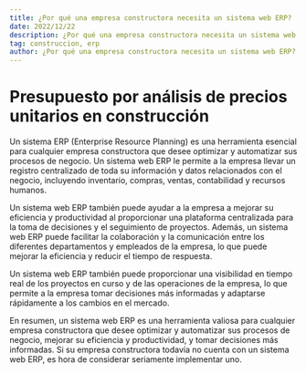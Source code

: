 ```yaml
---
title: ¿Por qué una empresa constructora necesita un sistema web ERP?
date: 2022/12/22
description: ¿Por qué una empresa constructora necesita un sistema web ERP?
tag: construccion, erp
author: ¿Por qué una empresa constructora necesita un sistema web ERP?
---
```


# Presupuesto por análisis de precios unitarios en construcción

Un sistema ERP (Enterprise Resource Planning) es una herramienta esencial para cualquier empresa constructora que desee optimizar y automatizar sus procesos de negocio. Un sistema web ERP le permite a la empresa llevar un registro centralizado de toda su información y datos relacionados con el negocio, incluyendo inventario, compras, ventas, contabilidad y recursos humanos.

Un sistema web ERP también puede ayudar a la empresa a mejorar su eficiencia y productividad al proporcionar una plataforma centralizada para la toma de decisiones y el seguimiento de proyectos. Además, un sistema web ERP puede facilitar la colaboración y la comunicación entre los diferentes departamentos y empleados de la empresa, lo que puede mejorar la eficiencia y reducir el tiempo de respuesta.

Un sistema web ERP también puede proporcionar una visibilidad en tiempo real de los proyectos en curso y de las operaciones de la empresa, lo que permite a la empresa tomar decisiones más informadas y adaptarse rápidamente a los cambios en el mercado.

En resumen, un sistema web ERP es una herramienta valiosa para cualquier empresa constructora que desee optimizar y automatizar sus procesos de negocio, mejorar su eficiencia y productividad, y tomar decisiones más informadas. Si su empresa constructora todavía no cuenta con un sistema web ERP, es hora de considerar seriamente implementar uno.